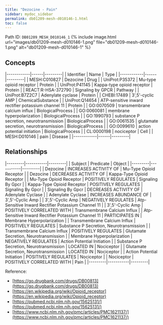 ```yaml
---
title: "Dezocine - Pain"
sidebar: mydoc_sidebar
permalink: db01209-mesh-d010146-1.html
toc: false 
---
```



Path ID: `DB01209_MESH_D010146_1`
{% include image.html url="images/db01209-mesh-d010146-1.png" file="db01209-mesh-d010146-1.png" alt="db01209-mesh-d010146-1" %}

## Concepts

|------------|------|---------|
| Identifier | Name | Type    |
|------------|------|---------|
| MESH:C010827 | Dezocine | Drug |
| UniProt:P35372 | Mu-type opioid receptor | Protein |
| UniProt:P41145 | Kappa-type opioid receptor | Protein |
| REACT:R-HSA-372790 | Signaling by GPCR | Pathway |
| UniProt:B7Z2C7 | Adenylate cyclase | Protein |
| CHEBI:17489 | 3',5'-cyclic AMP | ChemicalSubstance |
| UniProt:Q14654 | ATP-sensitive inward rectifier potassium channel 11 | Protein |
| GO:0070509 | transmembrane calcium influx | BiologicalProcess |
| GO:0060081 | membrane hyperpolarization | BiologicalProcess |
| GO:1990793 | substance P secretion, neurotransmission | BiologicalProcess |
| GO:0061535 | glutamate secretion, neurotransmission | BiologicalProcess |
| GO:0099610 | action potential initiation | BiologicalProcess |
| CL:0000198 | nociceptor | Cell |
| MESH:D010146 | pain | Disease |
|------------|------|---------|

## Relationships

|---------|-----------|---------|
| Subject | Predicate | Object  |
|---------|-----------|---------|
| Dezocine | INCREASES ACTIVITY OF | Mu-Type Opioid Receptor |
| Dezocine | DECREASES ACTIVITY OF | Kappa-Type Opioid Receptor |
| Mu-Type Opioid Receptor | POSITIVELY REGULATES | Signaling By Gpcr |
| Kappa-Type Opioid Receptor | POSITIVELY REGULATES | Signaling By Gpcr |
| Signaling By Gpcr | DECREASES ACTIVITY OF | Adenylate Cyclase |
| Adenylate Cyclase | INCREASES ABUNDANCE OF | 3',5'-Cyclic Amp |
| 3',5'-Cyclic Amp | NEGATIVELY REGULATES | Atp-Sensitive Inward Rectifier Potassium Channel 11 |
| 3',5'-Cyclic Amp | POSITIVELY CORRELATED WITH | Transmembrane Calcium Influx |
| Atp-Sensitive Inward Rectifier Potassium Channel 11 | PARTICIPATES IN | Membrane Hyperpolarization |
| Transmembrane Calcium Influx | POSITIVELY REGULATES | Substance P Secretion, Neurotransmission |
| Transmembrane Calcium Influx | POSITIVELY REGULATES | Glutamate Secretion, Neurotransmission |
| Membrane Hyperpolarization | NEGATIVELY REGULATES | Action Potential Initiation |
| Substance P Secretion, Neurotransmission | LOCATED IN | Nociceptor |
| Glutamate Secretion, Neurotransmission | LOCATED IN | Nociceptor |
| Action Potential Initiation | POSITIVELY REGULATES | Nociceptor |
| Nociceptor | POSITIVELY CORRELATED WITH | Pain |
|---------|-----------|---------|

Reference: 
  - [https://go.drugbank.com/drugs/DB00813](https://go.drugbank.com/drugs/DB00813)
  - [https://en.wikipedia.org/wiki/Opioid_receptor](https://en.wikipedia.org/wiki/Opioid_receptor)
  - [https://pubmed.ncbi.nlm.nih.gov/15625131/](https://pubmed.ncbi.nlm.nih.gov/15625131/)
  - [https://www.ncbi.nlm.nih.gov/pmc/articles/PMC1621137/](https://www.ncbi.nlm.nih.gov/pmc/articles/PMC1621137/)
